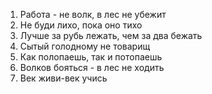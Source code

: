 1. Работа - не волк, в лес не убежит
2. Не буди лихо, пока оно тихо
3. Лучше за рубь лежать, чем за два бежать
4. Сытый голодному не товарищ
5. Как полопаешь, так и потопаешь
6. Волков бояться - в лес не ходить
7. Век живи-век учись
